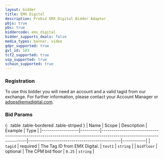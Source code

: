 ```yaml
---
layout: bidder
title: EMX Digital
description: Prebid EMX Digital Bidder Adaptor
pbjs: true
pbs: true
biddercode: emx_digital
bidder_supports_deals: false
media_types: banner, video
gdpr_supported: true
gvl_id: 183
tcf2_supported: true
usp_supported: true
schain_supported: true
---
```


### Registration

To use this bidder you will need an account and a valid tagid from our exchange.  For further information, please contact your Account Manager or adops@emxdigital.com.

### Bid Params

{: .table .table-bordered .table-striped }
| Name              | Scope    | Description                                                                                                          | Example                                       | Type       |
|-------------------|----------|----------------------------------------------------------------------------------------------------------------------|-----------------------------------------------|------------|
| `tagid`           | required | The Tag ID from EMX Digital.                                                                                         | `test1`                                       | `string`   |
| `bidfloor`        | optional | The CPM bid floor                                                                                                    | `0.25`                                        | `string`   |
